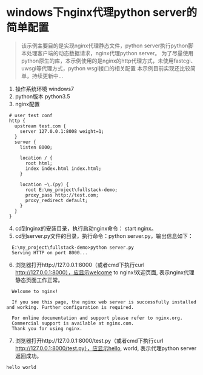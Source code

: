 # windows下nginx代理python server的简单配置

> 该示例主要目的是实现nginx代理静态文件，python server执行python脚本处理客户端的动态数据请求，nginx代理python server。
 为了尽量使用python原生的库，本示例使用的是nginx的http代理方式，未使用fastcgi、uwsgi等代理方式，python wsgi接口的相关配置
 本示例目前实现还比较简单，持续更新中...

1. 操作系统环境
   windows7
2. python版本
    python3.5
3. nginx配置

  ```
   # user test conf
   http {
     upstream test.com {
       server 127.0.0.1:8008 weight=1;
     }
     server {
       listen 8000;
       
       location / {
         root html;
         index index.html index.html;
       }
       
       location ~\.(py) {
         root E:\my_project\fullstack-demo;
         proxy_pass http://test.com;
         proxy_redirect default;
       }
     }
   }
  ```
  
4. cd到nginx的安装目录，执行启动nginx命令： start nginx。
5. cd到server.py文件的目录，执行命令：python server.py，输出信息如下：
 ```
   E:\my_project\fullstack-demo>python server.py
   Serving HTTP on port 8000...
 ```
6. 浏览器打开http://127.0.0.1:8000（或者cmd下执行curl http://127.0.0.1:8000），应显示welcome to nginx!欢迎页面, 表示nginx代理静态页面工作正常。
 ```
   Welcome to nginx!
 
   If you see this page, the nginx web server is successfully installed and working. Further configuration is required.
 
   For online documentation and support please refer to nginx.org.
   Commercial support is available at nginx.com.
   Thank you for using nginx.
 ```
7. 浏览器打开http://127.0.0.1:8000/test.py（或者cmd下执行curl http://127.0.0.1:8000/test.py），应显示hello, world, 表示代理python server返回成功。
 ```
 hello world
 ```
